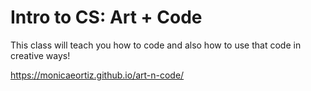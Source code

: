 # Intro to CS: Art + Code

This class will teach you how to code and also how to use that code in creative ways!

https://monicaeortiz.github.io/art-n-code/
